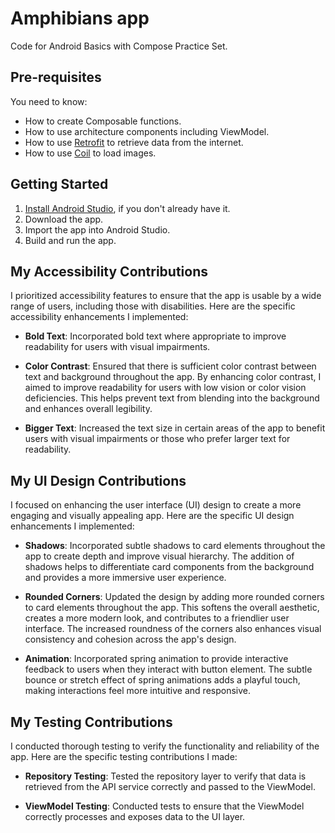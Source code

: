 Amphibians app
==================================

Code for Android Basics with Compose Practice Set.

Pre-requisites
--------------

You need to know:
- How to create Composable functions.
- How to use architecture components including ViewModel.
- How to use [Retrofit](https://square.github.io/retrofit/) to retrieve data from the internet.
- How to use [Coil](https://coil-kt.github.io/coil/) to load images.

Getting Started
---------------

1. [Install Android Studio](https://developer.android.com/studio/install.html), if you don't already
   have it.
2. Download the app.
3. Import the app into Android Studio.
4. Build and run the app.

## My Accessibility Contributions

I prioritized accessibility features to ensure that the app is usable by a wide range of users, including those with disabilities. Here are the specific accessibility enhancements I implemented:

- **Bold Text**: Incorporated bold text where appropriate to improve readability for users with visual impairments.

- **Color Contrast**: Ensured that there is sufficient color contrast between text and background throughout the app. By enhancing color contrast, I aimed to improve readability for users with low vision or color vision deficiencies. This helps prevent text from blending into the background and enhances overall legibility.

- **Bigger Text**: Increased the text size in certain areas of the app to benefit users with visual impairments or those who prefer larger text for readability.

 ## My UI Design Contributions

I focused on enhancing the user interface (UI) design to create a more engaging and visually appealing app. Here are the specific UI design enhancements I implemented:

- **Shadows**: Incorporated subtle shadows to card elements throughout the app to create depth and improve visual hierarchy. The addition of shadows helps to differentiate card components from the background and provides a more immersive user experience.

- **Rounded Corners**: Updated the design by adding more rounded corners to card elements throughout the app. This softens the overall aesthetic, creates a more modern look, and contributes to a friendlier user interface. The increased roundness of the corners also enhances visual consistency and cohesion across the app's design.
  
- **Animation**: Incorporated spring animation to provide interactive feedback to users when they interact with button element. The subtle bounce or stretch effect of spring animations adds a playful touch, making interactions feel more intuitive and responsive.

 ## My Testing Contributions

I conducted thorough testing to verify the functionality and reliability of the app. Here are the specific testing contributions I made:

- **Repository Testing**: Tested the repository layer to verify that data is retrieved from the API service correctly and passed to the ViewModel.

- **ViewModel Testing**: Conducted tests to ensure that the ViewModel correctly processes and exposes data to the UI layer.  
